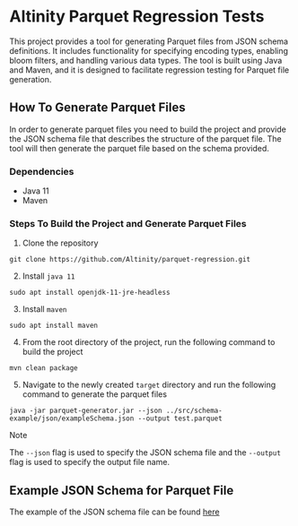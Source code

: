 # Altinity Parquet Regression Tests


This project provides a tool for generating Parquet files from JSON schema definitions. It includes functionality for specifying encoding types, enabling bloom filters, and handling various data types. The tool is built using Java and Maven, and it is designed to facilitate regression testing for Parquet file generation.

## How To Generate Parquet Files

In order to generate parquet files you need to build the project and provide the JSON schema file that describes the structure of the parquet file. The tool will then generate the parquet file based on the schema provided.

### Dependencies

- Java 11
- Maven

### Steps To Build the Project and Generate Parquet Files

1. Clone the repository

```shell
git clone https://github.com/Altinity/parquet-regression.git
````

2. Install `java 11`

```shell
sudo apt install openjdk-11-jre-headless
```

3. Install `maven`

```shell
sudo apt install maven
```

4. From the root directory of the project, run the following command to build the project

```shell
mvn clean package
```

5. Navigate to the newly created `target` directory and run the following command to generate the parquet files

```shell
java -jar parquet-generator.jar --json ../src/schema-example/json/exampleSchema.json --output test.parquet
```
> [!NOTE]
> The `--json` flag is used to specify the JSON schema file and the `--output` flag is used to specify the output file name.

## Example JSON Schema for Parquet File

The example of the JSON schema file can be found [here](https://github.com/Altinity/parquet-regression/blob/main/src/schema-example/json/exampleSchema.json)

